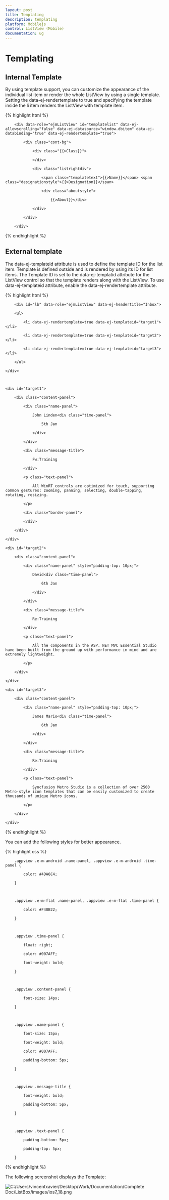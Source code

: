 ```yaml
---
layout: post
title: Templating
description: templating
platform: Mobilejs
control: ListView (Mobile)
documentation: ug
---
```


# Templating

## Internal Template

By using template support, you can customize the appearance of the individual list item or render the whole ListView by using a single template. Setting the data-ej-rendertemplate to true and specifying the template inside the li item renders the ListView with template item.

{% highlight html %}



        <div data-role="ejmListView" id="templatelist" data-ej-allowscrolling="false" data-ej-datasource="window.dbitem" data-ej-databinding="true" data-ej-rendertemplate="true">

            <div class="cont-bg">

                <div class="{{>Class}}">

                </div>

                <div class="listrightdiv">

                    <span class="templatetext">{{>Name}}</span> <span class="designationstyle">{{>Designation}}</span>

                    <div class="aboutstyle">

                        {{>About}}</div>

                </div>

            </div>

        </div> 



{% endhighlight %}



## External template

The data-ej-templateid attribute is used to define the template ID for the list item. Template is defined outside and is rendered by using its ID for list items. The Template ID is set to the data-ej-templatid attribute for the ListView control so that the template renders along with the ListView. To use data-ej-templateid attribute, enable the data-ej-rendertemplate attribute.

{% highlight html %}



        <div id="lb" data-role="ejmListView" data-ej-headertitle="Inbox">

        <ul>

            <li data-ej-rendertemplate=true data-ej-templateid="target1"></li>

            <li data-ej-rendertemplate=true data-ej-templateid="target2"></li>

            <li data-ej-rendertemplate=true data-ej-templateid="target3"></li>

        </ul>

    </div>



    <div id="target1">

        <div class="content-panel">

            <div class="name-panel">

                John Linden<div class="time-panel">

                    5th Jan

                </div>

            </div>

            <div class="message-title">

                Fw:Training

            </div>

            <p class="text-panel">

                All WinRT controls are optimized for touch, supporting common gestures: zooming, panning, selecting, double-tapping, rotating, resizing.

            </p>

            <div class="border-panel">

            </div>

        </div>

    </div>

    <div id="target2">

        <div class="content-panel">

            <div class="name-panel" style="padding-top: 10px;">

                David<div class="time-panel">

                    6th Jan

                </div>

            </div>

            <div class="message-title">

                Re:Training

            </div>

            <p class="text-panel">

                All the components in the ASP. NET MVC Essential Studio have been built from the ground up with performance in mind and are extremely lightweight.

            </p>

        </div>

    </div>

    <div id="target3">

        <div class="content-panel">

            <div class="name-panel" style="padding-top: 10px;">

                James Mario<div class="time-panel">

                    6th Jan

                </div>

            </div>

            <div class="message-title">

                Re:Training

            </div>

            <p class="text-panel">

                Syncfusion Metro Studio is a collection of over 2500 Metro-style icon templates that can be easily customized to create thousands of unique Metro icons.

            </p>

        </div>

    </div>



{% endhighlight %}



You can add the following styles for better appearance.

{% highlight css %}



        .appview .e-m-android .name-panel, .appview .e-m-android .time-panel {

            color: #4DA6C4;

        }



        .appview .e-m-flat .name-panel, .appview .e-m-flat .time-panel {

            color: #F48B22;

        }



        .appview .time-panel {

            float: right;

            color: #007AFF;

            font-weight: bold;

        }



        .appview .content-panel {

            font-size: 14px;

        }



        .appview .name-panel {

            font-size: 15px;

            font-weight: bold;

            color: #007AFF;

            padding-bottom: 5px;

        }



        .appview .message-title {

            font-weight: bold;

            padding-bottom: 5px;

        }



        .appview .text-panel {

            padding-bottom: 5px;

            padding-top: 5px;

        }





{% endhighlight %}



The following screenshot displays the Template:

![C:/Users/vincentxavier/Desktop/Work/Documentation/Complete Doc/ListBox/images/ios7_18.png](Templating_images/Templating_img1.png)



